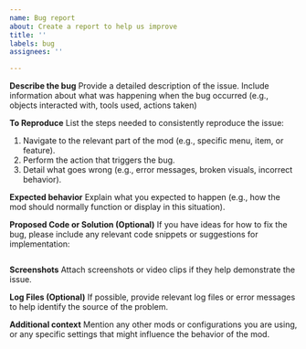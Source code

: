 ```yaml
---
name: Bug report
about: Create a report to help us improve
title: ''
labels: bug
assignees: ''

---
```


**Describe the bug**
Provide a detailed description of the issue. Include information about what was happening when the bug occurred (e.g., objects interacted with, tools used, actions taken)

**To Reproduce**
List the steps needed to consistently reproduce the issue:

1. Navigate to the relevant part of the mod (e.g., specific menu, item, or feature).
2. Perform the action that triggers the bug.
3. Detail what goes wrong (e.g., error messages, broken visuals, incorrect behavior).

**Expected behavior**
Explain what you expected to happen (e.g., how the mod should normally function or display in this situation).

**Proposed Code or Solution (Optional)**
If you have ideas for how to fix the bug, please include any relevant code snippets or suggestions for implementation:

```lua

```

**Screenshots**
Attach screenshots or video clips if they help demonstrate the issue.

**Log Files (Optional)**
If possible, provide relevant log files or error messages to help identify the source of the problem.

**Additional context**
Mention any other mods or configurations you are using, or any specific settings that might influence the behavior of the mod.
